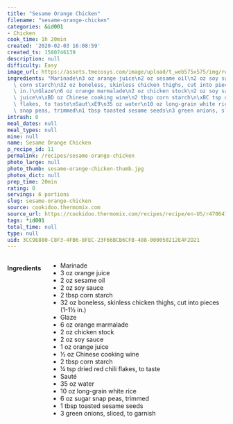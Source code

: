 ```yaml
---
title: "Sesame Orange Chicken"
filename: "sesame-orange-chicken"
categories: &id001
- Chicken
cook_time: 1h 20min
created: '2020-02-03 16:08:59'
created_ts: 1580746139
description: null
difficulty: Easy
image_url: https://assets.tmecosys.com/image/upload/t_web575x575/img/recipe/ras/Assets/909AE6A5-9B9F-4734-8A05-390A191D281F/Derivates/1ad03371-73f1-4969-908b-8e36e1049ba2.jpg
ingredients: "Marinade\n3 oz orange juice\n2 oz sesame oil\n2 oz soy sauce\n2 tbsp\
  \ corn starch\n32 oz boneless, skinless chicken thighs, cut into pieces (1-1\xBD\
  \ in.)\nGlaze\n6 oz orange marmalade\n2 oz chicken stock\n2 oz soy sauce\n1 oz orange\
  \ juice\n\xBD oz Chinese cooking wine\n2 tbsp corn starch\n\xBC tsp dried red chili\
  \ flakes, to taste\nSaut\xE9\n35 oz water\n10 oz long-grain white rice\n6 oz sugar\
  \ snap peas, trimmed\n1 tbsp toasted sesame seeds\n3 green onions, sliced, to garnish"
intrash: 0
meal_dates: null
meal_types: null
mine: null
name: Sesame Orange Chicken
p_recipe_id: 11
permalink: /recipes/sesame-orange-chicken
photo_large: null
photo_thumb: sesame-orange-chicken-thumb.jpg
photos_dict: null
prep_time: 20min
rating: 0
servings: 6 portions
slug: sesame-orange-chicken
source: cookidoo.thermomix.com
source_url: https://cookidoo.thermomix.com/recipes/recipe/en-US/r470647
tags: *id001
total_time: null
type: null
uid: 3CC9E880-C8F3-4FB6-8FEC-23F66BCB6CFB-408-000050212E4F2D21
---
```

<div class="large-8 medium-7 columns" id="writeup">	</div><!-- #writeup -->
</div><!-- #row-one -->
<div class="row" id="row-two">	<div class="medium-4 small-5 columns" id="ingredients"><h4>Ingredients</h4><div class="box box-ingredients content"><ul>
<li>Marinade</li>
<li>3 oz orange juice</li>
<li>2 oz sesame oil</li>
<li>2 oz soy sauce</li>
<li>2 tbsp corn starch</li>
<li>32 oz boneless, skinless chicken thighs, cut into pieces (1-1½ in.)</li>
<li>Glaze</li>
<li>6 oz orange marmalade</li>
<li>2 oz chicken stock</li>
<li>2 oz soy sauce</li>
<li>1 oz orange juice</li>
<li>½ oz Chinese cooking wine</li>
<li>2 tbsp corn starch</li>
<li>¼ tsp dried red chili flakes, to taste</li>
<li>Sauté</li>
<li>35 oz water</li>
<li>10 oz long-grain white rice</li>
<li>6 oz sugar snap peas, trimmed</li>
<li>1 tbsp toasted sesame seeds</li>
<li>3 green onions, sliced, to garnish</li>
</ul>
</div>	</div>	<div class="medium-6 small-7 columns" id="directions">	</div>